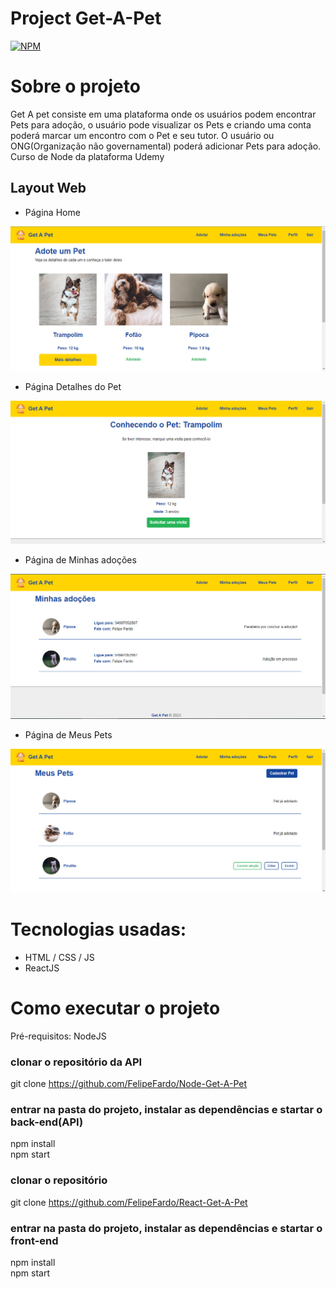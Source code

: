 # Project Get-A-Pet

[![NPM](https://img.shields.io/npm/l/react)](https://github.com/FelipeFardo/React-Get-A-Pet/blob/main/LICENSE)

# Sobre o projeto

Get A pet consiste em uma plataforma onde os usuários podem encontrar Pets para adoção, o usuário pode visualizar os Pets e criando uma conta poderá marcar um encontro com o Pet e seu tutor. O usuário ou ONG(Organização não governamental) poderá adicionar Pets para adoção.
<br/>
Curso de Node da plataforma Udemy

## Layout Web

- Página Home

![Web HOME](https://github.com/FelipeFardo/Assets/blob/main/React-Get-A-Pet/Screenshot_1.png)

- Página Detalhes do Pet

![Web Pet Details](https://github.com/FelipeFardo/Assets/blob/main/React-Get-A-Pet/Screenshot_2.png)

- Página de Minhas adoções

![Web MyAdoptions](https://github.com/FelipeFardo/Assets/blob/main/React-Get-A-Pet/Screenshot_3.png)

- Página de Meus Pets

![Web Perfil](https://github.com/FelipeFardo/Assets/blob/main/React-Get-A-Pet/Screenshot_4.png)

# Tecnologias usadas:

- HTML / CSS / JS
- ReactJS

# Como executar o projeto

Pré-requisitos: NodeJS

### clonar o repositório da API

git clone https://github.com/FelipeFardo/Node-Get-A-Pet

### entrar na pasta do projeto, instalar as dependências e startar o back-end(API)

npm install</br>
npm start

### clonar o repositório

git clone https://github.com/FelipeFardo/React-Get-A-Pet

### entrar na pasta do projeto, instalar as dependências e startar o front-end

npm install</br>
npm start

